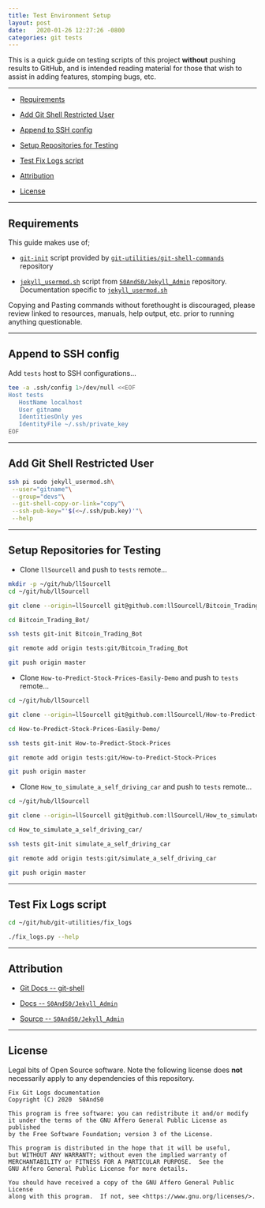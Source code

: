 ```yaml
---
title: Test Environment Setup
layout: post
date:   2020-01-26 12:27:26 -0800
categories: git tests
---
```




This is a quick guide on testing scripts of this project **without** pushing results to GitHub, and is intended reading material for those that wish to assist in adding features, stomping bugs, etc.


------

- [Requirements][heading__requirements]

- [Add Git Shell Restricted User][heading__add_git_shell_restricted_user]

- [Append to SSH config][heading__append_to_ssh_config]

- [Setup Repositories for Testing][heading__setup_repositories_for_testing]

- [Test Fix Logs script][heading__test_fix_logs_script]

- [Attribution][heading__attribution]

- [License][heading__license]


------


## Requirements
[heading__requirements]: #requirements


This guide makes use of;


- [`git-init`](https://github.com/git-utilities/git-shell-commands/blob/master/git-init) script provided by [`git-utilities/git-shell-commands`](https://github.com/git-utilities/git-shell-commands) repository

- [`jekyll_usermod.sh`](https://github.com/S0AndS0/Jekyll_Admin/blob/master/jekyll_usermod.sh) script from [`S0AndS0/Jekyll_Admin`](https://github.com/S0AndS0/Jekyll_Admin) repository. Documentation specific to [`jekyll_usermod.sh`](https://s0ands0.github.io/Jekyll_Admin/administration/jekyll-usermod/)


Copying and Pasting commands without forethought is discouraged, please review linked to resources, manuals, help output, etc. prior to running anything questionable.


___


## Append to SSH config
[heading__append_to_ssh_config]: #append-to-ssh-config


Add `tests` host to SSH configurations...


```Bash
tee -a .ssh/config 1>/dev/null <<EOF
Host tests
   HostName localhost
   User gitname
   IdentitiesOnly yes
   IdentityFile ~/.ssh/private_key
EOF
```


___


## Add Git Shell Restricted User
[heading__add_git_shell_restricted_user]: #add-git-shell-restricted-user


```Bash
ssh pi sudo jekyll_usermod.sh\
 --user="gitname"\
 --group="devs"\
 --git-shell-copy-or-link="copy"\
 --ssh-pub-key="'$(<~/.ssh/pub.key)'"\
 --help
```


___


## Setup Repositories for Testing
[heading__setup_repositories_for_testing]: #setup-repositories-for-testing


- Clone `llSourcell` and push to `tests` remote...


```Bash
mkdir -p ~/git/hub/llSourcell
cd ~/git/hub/llSourcell

git clone --origin=llSourcell git@github.com:llSourcell/Bitcoin_Trading_Bot.git

cd Bitcoin_Trading_Bot/

ssh tests git-init Bitcoin_Trading_Bot

git remote add origin tests:git/Bitcoin_Trading_Bot

git push origin master
```


- Clone `How-to-Predict-Stock-Prices-Easily-Demo` and push to `tests` remote...


```Bash
cd ~/git/hub/llSourcell

git clone --origin=llSourcell git@github.com:llSourcell/How-to-Predict-Stock-Prices-Easily-Demo.git

cd How-to-Predict-Stock-Prices-Easily-Demo/

ssh tests git-init How-to-Predict-Stock-Prices

git remote add origin tests:git/How-to-Predict-Stock-Prices

git push origin master
```


- Clone `How_to_simulate_a_self_driving_car` and push to `tests` remote...


```Bash
cd ~/git/hub/llSourcell

git clone --origin=llSourcell git@github.com:llSourcell/How_to_simulate_a_self_driving_car.git

cd How_to_simulate_a_self_driving_car/

ssh tests git-init simulate_a_self_driving_car

git remote add origin tests:git/simulate_a_self_driving_car

git push origin master
```


___


## Test Fix Logs script
[heading__test_fix_logs_script]: #test-fix-logs-script


```Bash
cd ~/git/hub/git-utilities/fix_logs

./fix_logs.py --help
```


___


## Attribution
[heading__attribution]: #attribution


- [Git Docs -- git-shell](https://git-scm.com/docs/git-shell)

- [Docs -- `S0AndS0/Jekyll_Admin`](https://s0ands0.github.io/Jekyll_Admin/)

- [Source -- `S0AndS0/Jekyll_Admin`](https://github.com/S0AndS0/Jekyll_Admin/)


___


## License
[heading__license]: #license "&#x2696; Legal bits of Open Source software"


Legal bits of Open Source software. Note the following license does **not** necessarily apply to any dependencies of this repository.


```
Fix Git Logs documentation
Copyright (C) 2020  S0AndS0

This program is free software: you can redistribute it and/or modify
it under the terms of the GNU Affero General Public License as published
by the Free Software Foundation; version 3 of the License.

This program is distributed in the hope that it will be useful,
but WITHOUT ANY WARRANTY; without even the implied warranty of
MERCHANTABILITY or FITNESS FOR A PARTICULAR PURPOSE.  See the
GNU Affero General Public License for more details.

You should have received a copy of the GNU Affero General Public License
along with this program.  If not, see <https://www.gnu.org/licenses/>.
```
